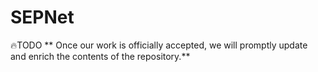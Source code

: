 # SEPNet

🔥TODO **  Once our work is officially accepted, we will promptly update and enrich the contents of the repository.**
